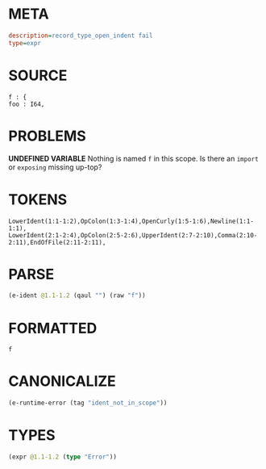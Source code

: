 # META
~~~ini
description=record_type_open_indent fail
type=expr
~~~
# SOURCE
~~~roc
f : {
foo : I64,
~~~
# PROBLEMS
**UNDEFINED VARIABLE**
Nothing is named `f` in this scope.
Is there an `import` or `exposing` missing up-top?

# TOKENS
~~~zig
LowerIdent(1:1-1:2),OpColon(1:3-1:4),OpenCurly(1:5-1:6),Newline(1:1-1:1),
LowerIdent(2:1-2:4),OpColon(2:5-2:6),UpperIdent(2:7-2:10),Comma(2:10-2:11),EndOfFile(2:11-2:11),
~~~
# PARSE
~~~clojure
(e-ident @1.1-1.2 (qaul "") (raw "f"))
~~~
# FORMATTED
~~~roc
f
~~~
# CANONICALIZE
~~~clojure
(e-runtime-error (tag "ident_not_in_scope"))
~~~
# TYPES
~~~clojure
(expr @1.1-1.2 (type "Error"))
~~~
